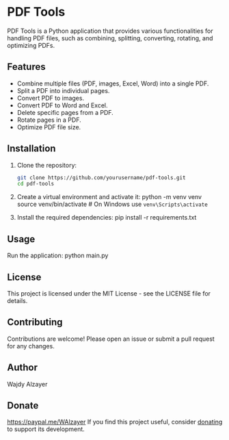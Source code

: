 # PDF Tools

PDF Tools is a Python application that provides various functionalities for handling PDF files, such as combining, splitting, converting, rotating, and optimizing PDFs.

## Features

- Combine multiple files (PDF, images, Excel, Word) into a single PDF.
- Split a PDF into individual pages.
- Convert PDF to images.
- Convert PDF to Word and Excel.
- Delete specific pages from a PDF.
- Rotate pages in a PDF.
- Optimize PDF file size.

## Installation

1. Clone the repository:

   ```bash
   git clone https://github.com/yourusername/pdf-tools.git
   cd pdf-tools
2. Create a virtual environment and activate it:
   python -m venv venv
   source venv/bin/activate   # On Windows use `venv\Scripts\activate`
   
3. Install the required dependencies:
   pip install -r requirements.txt

## Usage
Run the application:
python main.py

## License
This project is licensed under the MIT License - see the LICENSE file for details.

## Contributing
Contributions are welcome! Please open an issue or submit a pull request for any changes.

## Author
Wajdy Alzayer

## Donate
https://paypal.me/WAlzayer
If you find this project useful, consider [donating](https://paypal.me/WAlzayer) to support its development.

